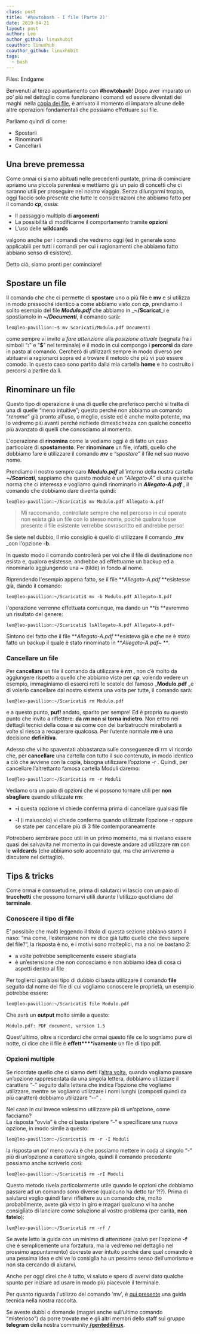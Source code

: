 ```yaml
---
class: post
title: '#howtobash - I file (Parte 2)'
date: 2019-04-21
layout: post
author: Leo
author_github: linuxhubit
coauthor: linuxhub
coauthor_github: linuxhubit
tags:
  - bash
---
```

Files: Endgame

Benvenuti al terzo appuntamento con **#howtobash**! Dopo aver imparato un po’ più nel dettaglio come funzionano i comandi ed essere diventati dei maghi  nella [copia dei file](https://linuxhub.it/article/howtobash-i-file-parte-1), è arrivato il momento di imparare alcune delle altre operazioni fondamentali che possiamo effettuare sui file.

Parliamo quindi di come:

*   Spostarli
*   Rinominarli
*   Cancellarli

## **Una breve premessa**

Come ormai ci siamo abituati nelle precedenti puntate, prima di cominciare apriamo una piccola parentesi e mettiamo giù un paio di concetti che ci saranno utili per proseguire nel nostro viaggio. Senza dilungarmi troppo, oggi faccio solo presente che tutte le considerazioni che abbiamo fatto per il comando _**cp**_, ossia:

*   Il passaggio multiplo di **argomenti**
*   La possibilità di modificarne il comportamento tramite **opzioni**
*   L’uso delle **wildcards**

valgono anche per i comandi che vedremo oggi (ed in generale sono applicabili per tutti i comandi per cui i ragionamenti che abbiamo fatto abbiano senso di esistere).

Detto ciò, siamo pronti per cominciare!

## **Spostare un file**

Il comando che che ci permette di **spostare** uno o più file è **mv** e si utilizza in modo pressoché identico a come abbiamo visto con **_cp_**, prendiamo il solito esempio del file _**Modulo.pdf**_ che abbiamo in _**~/Scaricat**_i e spostiamolo in _**~/Documenti**_, il comando sarà:

    leo@leo-pavillion:~$ mv Scaricati/Modulo.pdf Documenti

come sempre vi invito a _fare attenzione_ alla _posizione attuale_ (segnata fra i simboli “**:**” e “**$**” nel terminale) e il modo in cui compongo i **percorsi** da dare in pasto al comando. Cercherò di utilizzarli sempre in modo diverso per abituarvi a ragionarci sopra ed a trovare il metodo che più vi può essere comodo. In questo caso sono partito dalla mia cartella **home** e ho costruito i percorsi a partire da lì.

## **Rinominare un file**

Questo tipo di operazione è una di quelle che preferisco perché si tratta di una di quelle “meno intuitive”; questo perché non abbiamo un comando “_rename_” già pronto all'uso, o meglio, esiste ed è anche molto potente, ma lo vedremo più avanti perché richiede dimestichezza con qualche concetto più avanzato di quelli che conosciamo al momento.

L'operazione di **rinomina** come la vediamo oggi è di fatto un caso particolare di **spostamento**. Per **rinominare** un file, infatti, quello che dobbiamo fare è utilizzare il comando **_mv_** e “_spostare_” il file nel suo nuovo nome.

Prendiamo il nostro sempre caro _**Modulo.pdf**_ all’interno della nostra cartella _**~/Scaricati**_, sappiamo che questo modulo è un “_Allegato-A_” di una qualche norma che ci interessa e vogliamo quindi rinominarlo in _**Allegato-A.pdf**_ , il comando che dobbiamo dare diventa quindi:

    leo@leo-pavillion:~/Scaricati$ mv Modulo.pdf Allegato-A.pdf

> Mi raccomando, controllate sempre che nel percorso in cui operate non esista già un file con lo stesso nome, poichè qualora fosse presente il file esistente verrebbe sovrascritto ed andrebbe perso!

Se siete nel dubbio, il mio consiglio è quello di utilizzare il comando _**mv** _con l'opzione **-b**.

In questo modo il comando controllerà per voi che il file di destinazione non esista e, qualora esistesse, andrebbe ad effettuarne un backup ed a rinominarlo aggiungendo una **~** (tilde) in fondo al nome.

Riprendendo l'esempio appena fatto, se il file **_Allegato-A.pdf_ **esistesse già, dando il comando:

    leo@leo-pavillion:~/Scaricati$ mv -b Modulo.pdf Allegato-A.pdf

l'operazione verrenne effettuata comunque, ma dando un **_ls_ **avremmo un risultato del genere:

    leo@leo-pavillion:~/Scaricati$ lsAllegato-A.pdf Allegato-A.pdf~

Sintono del fatto che il file **_Allegato-A.pdf_ **esisteva già e che ne è stato fatto un backup il quale è stato rinominato in **_Allegato-A.pdf~_ **_._

### **Cancellare un file**

Per **cancellare** un file il comando da utilizzare è **_rm_** , non c’è molto da aggiungere rispetto a quello che abbiamo visto per **_cp_**, volendo vedere un esempio, immaginiamo di esserci rotti le scatole del famoso _**Modulo.pdf** _e di volerlo cancellare dal nostro sistema una volta per tutte, il comando sarà:

    leo@leo-pavillion:~/Scaricati$ rm Modulo.pdf

e a questo punto, **puf!** andato, sparito per sempre! Ed è proprio su questo punto che invito a riflettere: **da _rm_ non si torna indietro**. Non entro nei dettagli tecnici della cosa e su come con dei barbatrucchi mirabolanti a volte si riesca a recuperare qualcosa. Per l’utente normale _**rm**_ è una decisione **definitiva**.

Adesso che vi ho spaventati abbastanza sulle conseguenze di rm vi ricordo che, per **cancellare** una cartella con tutto il suo contenuto, in modo identico a ciò che avviene con la copia, bisogna utilizzare l’opzione -r . Quindi, per cancellare l’altrettanto famosa cartella Moduli daremo:

    leo@leo-pavillion:~/Scaricati$ rm -r Moduli

Vediamo ora un paio di opzioni che vi possono tornare utili per **non sbagliare** quando utilizzate **rm**:

*   **-i** questa opzione vi chiede conferma prima di cancellare qualsiasi file

*   -**I** (i maiuscolo) vi chiede conferma quando utilizzate l’opzione -r oppure se state per cancellare più di 3 file contemporaneamente

Potrebbero sembrare poco utili in un primo momento, ma si rivelano essere quasi dei salvavita nel momento in cui doveste andare ad utilizzare **rm** con le **wildcards** (che abbiamo solo accennato qui, ma che arriveremo a discutere nel dettaglio).

## **Tips & tricks**

Come ormai è consuetudine, prima di salutarci vi lascio con un paio di **trucchetti** che possono tornarvi utili durante l’utilizzo quotidiano del **terminale**.

### **Conoscere il tipo di file**

E’ possibile che molti leggendo il titolo di questa sezione abbiano storto il naso: “ma come, l’estensione non mi dice già tutto quello che devo sapere del file?”, la risposta è no, e i motivi sono molteplici, ma a noi ne bastano 2:

*   a volte potrebbe semplicemente essere sbagliata
*   è un’estensione che non conosciamo e non abbiamo idea di cosa ci aspetti dentro al file

Per toglierci qualsiasi tipo di dubbio ci basta utilizzare il comando **file** seguito dal nome del file di cui vogliamo conoscere le proprietà, un esempio potrebbe essere:

    leo@leo-pavillion:~/Scaricati$ file Modulo.pdf

Che avrà un **output** molto simile a questo:

    Modulo.pdf: PDF document, version 1.5

Quest'ultimo, oltre a ricordarci che ormai questo file ce lo sogniamo pure di notte, ci dice che il file è **effett****ivamente** un file di tipo pdf.

### Opzioni multiple

Se ricordate quello che ci siamo detti l’[altra volta](https://linuxhub.it/article/howtobash-i-file-parte-1), quando vogliamo passare un’opzione rappresentata da una singola lettera, dobbiamo utilizzare il carattere “-” seguito dalla lettera che indica l’opzione che vogliamo utilizzare, mentre se vogliamo utilizzare i nomi lunghi (composti quindi da più caratteri) dobbiamo utilizzare “--” .

Nel caso in cui invece volessimo utilizzare più di un’opzione, come facciamo?  
La risposta “ovvia” è che ci basta ripetere “-” e specificare una nuova opzione, in modo simile a questo:

    leo@leo-pavillion:~/Scaricati$ rm -r -I Moduli

la risposta un po’ meno ovvia è che possiamo mettere in coda al singolo “-” più di un’opzione a carattere singolo, quindi il comando precedente possiamo anche scriverlo così:

    leo@leo-pavillion:~/Scaricati$ rm -rI Moduli

Questo metodo rivela particolarmente utile quando le opzioni che dobbiamo passare ad un comando sono diverse (qualcuno ha detto tar ?!?). Prima di salutarci voglio quindi farvi riflettere su un comando che, molto probabilmente, avete già visto in giro e magari qualcuno vi ha anche consigliato di lanciare come soluzione al vostro problema (per carità, **non fatelo**):

    leo@leo-pavillion:~/Scaricati$ rm -rf /

Se avete letto la guida con un minimo di attenzione (salvo per l’opzione **-f** che è semplicemente una forzatura, ma la vedremo nel dettaglio nel prossimo appuntamento) dovreste aver intuito perchè dare quel comando è una pessima idea e chi ve lo consiglia ha un pessimo senso dell’umorismo e non sta cercando di aiutarvi.

Anche per oggi direi che è tutto, vi saluto e spero di avervi dato qualche spunto per iniziare ad usare in modo più piacevole il terminale.

Per quanto riguarda l'utilizzo del comando 'mv', è [qui presente](https://linuxhub.it/article/howto-utilizzo-del-comando-mv) una guida tecnica nella nostra raccolta.

Se aveste dubbi o domande (magari anche sull’ultimo comando “misterioso”) da porre trovate me e gli altri membri dello staff sul gruppo **telegram** della nostra community[  **/gentedilinux**](https://t.me/gentedilinux).